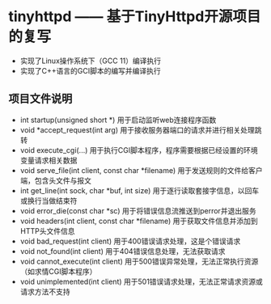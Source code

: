 # tinyhttpd —— 基于TinyHttpd开源项目的复写
+ 实现了Linux操作系统下（GCC 11）编译执行
+ 实现了C++语言的GCI脚本的编写并编译执行
## 项目文件说明
+ int startup(unsigned short *) 用于启动监听web连接程序函数
+ void *accept_request(int arg) 用于接收服务器端口的请求并进行相关处理跳转
+ void execute_cgi(...) 用于执行CGI脚本程序，程序需要根据已经设置的环境变量请求相关数据
+ void serve_file(int client, const char *filename) 用于发送规则的文件给客户端，包含头文件与报文
+ int get_line(int sock, char *buf, int size) 用于逐行读取套接字信息，以回车或换行当做结束符
+ void error_die(const char *sc) 用于将错误信息流推送到perror并退出服务
+ void headers(int client, const char *filename) 用于获取文件信息并添加到HTTP头文件信息
+ void bad_request(int client) 用于400错误请求处理，这是个错误请求
+ void not_found(int client) 用于404错误信息处理，无法获取请求
+ void cannot_execute(int client) 用于500错误异常处理，无法正常执行资源（如求情CGI脚本程序）
+ void unimplemented(int client) 用于501错误请求处理，无法正常请求资源或请求方法不支持
